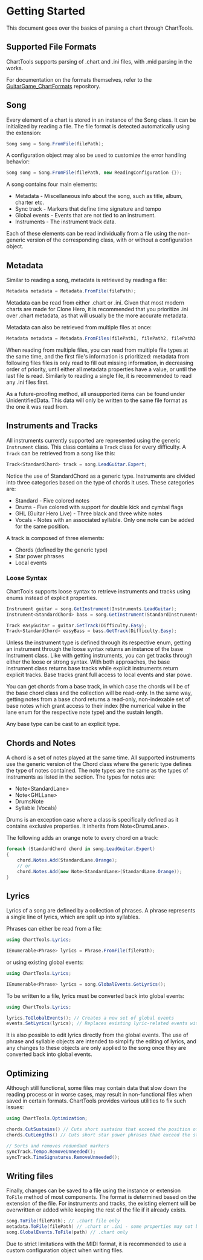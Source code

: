 # Getting Started

This document goes over the basics of parsing a chart through ChartTools.

## Supported File Formats

ChartTools supports parsing of .chart and .ini files, with .mid parsing in the works.

For documentation on the formats themselves, refer to the [GuitarGame_ChartFormats](https://github.com/TheNathannator/GuitarGame_ChartFormats) repository.

## Song

Every element of a chart is stored in an instance of the Song class. It can be initialized by reading a file. The file format is detected automatically using the extension:

```c#
Song song = Song.FromFile(filePath);
```

A configuration object may also be used to customize the error handling behavior:

```c#
Song song = Song.FromFile(filePath, new ReadingConfiguration {});
```

A song contains four main elements:

- Metadata - Miscellaneous info about the song, such as title, album, charter etc.
- Sync track - Markers that define time signature and tempo
- Global events - Events that are not tied to an instrument.
- Instruments - The instrument track data.

Each of these elements can be read individually from a file using the non-generic version of the corresponding class, with or without a configuration object.

## Metadata

Similar to reading a song, metadata is retrieved by reading a file:

```c#
Metadata metadata = Metadata.FromFile(filePath);
```

Metadata can be read from either .chart or .ini. Given that most modern charts are made for Clone Hero, it is recommended that you prioritize .ini over .chart metadata, as that will usually be the more accurate metadata.

Metadata can also be retrieved from multiple files at once:

```c#
Metadata metadata = Metadata.FromFiles(filePath1, filePath2, filePath3...);
```

When reading from multiple files, you can read from multiple file types at the same time, and the first file's information is prioritized: metadata from following files files is only read to fill out missing information, in decreasing order of priority, until either all metadata properties have a value, or until the last file is read. Similarly to reading a single file, it is recommended to read any .ini files first.

As a future-proofing method, all unsupported items can be found under UnidentifiedData. This data will only be written to the same file format as the one it was read from.

## Instruments and Tracks

All instruments currently supported are represented using the generic `Instrument` class. This class contains a `Track` class for every difficulty. A `Track` can be retrieved from a song like this:

```c#
Track<StandardChord> track = song.LeadGuitar.Expert;
```

Notice the use of StandardChord as a generic type. Instruments are divided into three categories based on the type of chords it uses. These categories are:

- Standard - Five colored notes
- Drums - Five colored with support for double kick and cymbal flags
- GHL (Guitar Hero Live) - Three black and three white notes
- Vocals - Notes with an associated syllable. Only one note can be added for the same position.

A track is composed of three elements:

- Chords (defined by the generic type)
- Star power phrases
- Local events

### Loose Syntax

ChartTools supports loose syntax to retrieve instruments and tracks using enums instead of explicit properties.

```C#
Instrument guitar = song.GetInstrument(Instruments.LeadGuitar);
Instrument<StandardChord> bass = song.GetInstrument(StandardInstruments.Bass);

Track easyGuitar = guitar.GetTrack(Difficulty.Easy);
Track<StandardChord> easyBass = bass.GetTrack(Difficulty.Easy);
```

Unless the instrument type is defined through its respective enum, getting an instrument through the loose syntax returns an instance of the base Instrument class. Like with getting instruments, you can get tracks through either the loose or strong syntax. With both approaches, the base instrument class returns base tracks while explicit instruments return explicit tracks. Base tracks grant full access to local events and star powe.

You can get chords from a base track, in which case the chords will be of the base chord class and the collection will be read-only. In the same way, getting notes from a base chord returns a read-only, non-indexable set of base notes which grant access to their index (the numerical value in the lane enum for the respective note type) and the sustain length.

Any base type can be cast to an explicit type.

## Chords and Notes

A chord is a set of notes played at the same time. All supported instruments use the generic version of the Chord class where the generic type defines the type of notes contained. The note types are the same as the types of instruments as listed in the section. The types for notes are:

- Note\<StandardLane\>
- Note\<GHLLane\>
- DrumsNote
- Syllable (Vocals)

Drums is an exception case where a class is specifically defined as it contains exclusive properties. It inherits from Note\<DrumsLane>.

The following adds an orange note to every chord on a track:

```c#
foreach (StandardChord chord in song.LeadGuitar.Expert)
{
    chord.Notes.Add(StandardLane.Orange);
    // or
    chord.Notes.Add(new Note<StandardLane>(StandardLane.Orange));
}
```

## Lyrics

Lyrics of a song are defined by a collection of phrases. A phrase represents a single line of lyrics, which are split up into syllables.

Phrases can either be read from a file:

```c#
using ChartTools.Lyrics;

IEnumerable<Phrase> lyrics = Phrase.FromFile(filePath);
```

or using existing global events:

```c#
using ChartTools.Lyrics;

IEnumerable<Phrase> lyrics = song.GlobalEvents.GetLyrics();
```

To be written to a file, lyrics must be converted back into global events:

```c#
using ChartTools.Lyrics;

lyrics.ToGlobalEvents(); // Creates a new set of global events
events.SetLyrics(lyrics); // Replaces existing lyric-related events with new events making up the phrases
```

It is also possible to edit lyrics directly from the global events. The use of phrase and syllable objects are intended to simplify the editing of lyrics, and any changes to these objects are only applied to the song once they are converted back into global events.

## Optimizing

Although still functional, some files may contain data that slow down the reading process or in worse cases, may result in non-functional files when saved in certain formats. ChartTools provides various utilities to fix such issues:

```c#
using ChartTools.Optimization;

chords.CutSustains() // Cuts short sustains that exceed the position of the next identical note
chords.CutLengths() // Cuts short star power phrases that exceed the start of the next phrase

// Sorts and removes redundant markers
syncTrack.Tempo.RemoveUnneeded();
syncTrack.TimeSignatures.RemoveUnneeded();
```

## Writing files

Finally, changes can be saved to a file using the instance or extension `ToFile` method of most components. The format is determined based on the extension of the file. For instruments and tracks, the existing element will be overwritten or added while keeping the rest of the file if it already exists.

```c#
song.ToFile(filePath); // .chart file only
metadata.ToFile(filePath) // .chart or .ini - some properties may not be written depending on the output format
song.GlobalEvents.ToFile(path) // .chart only
```

Due to strict limitations with the MIDI format, it is recommended to use a custom configuration object when writing files.
